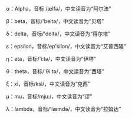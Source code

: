 α：Alpha，音标 /ælfə/，中文读音为“阿尔法”

β：beta，音标/'beitə/，中文读音为“贝塔”

δ：delta，音标/'deltə/，中文读音为“得尔塔”

ε：epsilon，音标/ep'silon/，中文读音为“艾普西隆”

η：eta，音标/'i:tə/，中文读音为“伊塔”

θ：theta，音标/'θi:tə/，中文读音为“西塔”

ξ：xi，音标/ksi/，中文读音为“克西”

μ：mu，音标/mju:/，中文读音为“谬”

λ：lambda，音标/'læmdə/，中文读音为“拉姆达”